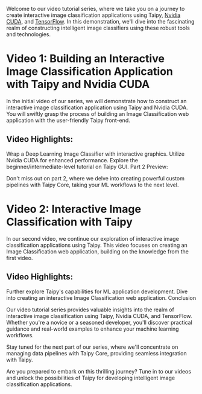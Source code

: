 Welcome to our video tutorial series, where we take you on a journey to create interactive image classification applications using Taipy, [Nvidia CUDA](https://developer.nvidia.com/cuda-toolkit), and [TensorFlow](https://www.tensorflow.org/). In this demonstration, we'll dive into the fascinating realm of constructing intelligent image classifiers using these robust tools and technologies.


# Video 1: Building an Interactive Image Classification Application with Taipy and Nvidia CUDA

In the initial video of our series, we will demonstrate how to construct an interactive image classification application using Taipy and Nvidia CUDA. You will swiftly grasp the process of building an Image Classification web application with the user-friendly Taipy front-end.

## Video Highlights:

Wrap a Deep Learning Image Classifier with interactive graphics.
Utilize Nvidia CUDA for enhanced performance.
Explore the beginner/intermediate-level tutorial on Taipy GUI.
Part 2 Preview:

Don't miss out on part 2, where we delve into creating powerful custom pipelines with Taipy Core, taking your ML workflows to the next level.


# Video 2: Interactive Image Classification with Taipy 

In our second video, we continue our exploration of interactive image classification applications using Taipy. This video focuses on creating an Image Classification web application, building on the knowledge from the first video.

## Video Highlights:

Further explore Taipy's capabilities for ML application development.
Dive into creating an interactive Image Classification web application.
Conclusion

Our video tutorial series provides valuable insights into the realm of interactive image classification using Taipy, Nvidia CUDA, and TensorFlow. Whether you're a novice or a seasoned developer, you'll discover practical guidance and real-world examples to enhance your machine learning workflows.

Stay tuned for the next part of our series, where we'll concentrate on managing data pipelines with Taipy Core, providing seamless integration with Taipy.

Are you prepared to embark on this thrilling journey? Tune in to our videos and unlock the possibilities of Taipy for developing intelligent image classification applications.
